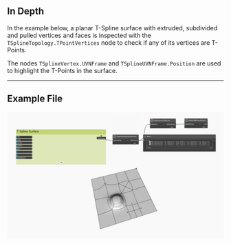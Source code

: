 ## In Depth
In the example below, a planar T-Spline surface with extruded, subdivided and pulled vertices and faces is inspected with the `TSplineTopology.TPointVertices` node to check if any of its vertices are T-Points.

The nodes `TSplineVertex.UVNFrame` and `TSplineUVNFrame.Position` are used to highlight the T-Points in the surface.

___
## Example File

![TSplineTopology.TPointVertices](./Autodesk.DesignScript.Geometry.TSpline.TSplineTopology.TPointVertices_img.jpg)
